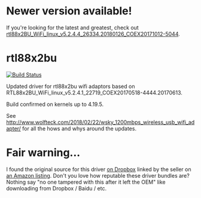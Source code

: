 # Newer version available!

If you're looking for the latest and greatest, check out [rtl88x2BU_WiFi_linux_v5.2.4.4_26334.20180126_COEX20171012-5044](https://github.com/cilynx/rtl88x2BU_WiFi_linux_v5.2.4.4_26334.20180126_COEX20171012-5044).

# rtl88x2bu
[![Build Status](https://travis-ci.org/cilynx/rtl88x2BU_WiFi_linux_v5.2.4.1_22719_COEX20170518-4444.20170613.svg?branch=master)](https://travis-ci.org/cilynx/rtl88x2BU_WiFi_linux_v5.2.4.1_22719_COEX20170518-4444.20170613)

Updated driver for rtl88x2bu wifi adaptors based on RTL88x2BU_WiFi_linux_v5.2.4.1_22719_COEX20170518-4444.20170613.

Build confirmed on kernels up to 4.19.5.

See http://www.wolfteck.com/2018/02/22/wsky_1200mbps_wireless_usb_wifi_adapter/ for all the hows and whys around the updates.

# Fair warning...

I found the original source for this driver [on Dropbox](https://www.dropbox.com/s/mlrxtstclcgezf3/Wsky-AC1200-New%20Driver3.21-LINUX.zip) linked by the seller on [an Amazon listing](https://amzn.to/2suPAgV).  Don't you love how reputable these driver bundles are?  Nothing say "no one tampered with this after it left the OEM" like downloading from Dropbox / Baidu / etc.
